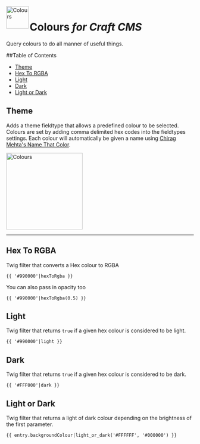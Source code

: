 <img src="http://i.imgur.com/PEWaWLJ.png" alt="Colours" align="left" height="60" />

# Colours *for Craft CMS*

Query colours to do all manner of useful things.

##Table of Contents

- [Theme](#theme)
- [Hex To RGBA](#brightness)
- [Light](#object)
- [Dark](#entry)
- [Light or Dark](#category)

## Theme

Adds a theme fieldtype that allows a predefined colour to be selected. Colours are set by adding comma delimited hex codes into the fieldtypes settings. Each colour will automatically be given a name using [Chirag Mehta's Name That Color](http://chir.ag/projects/ntc).

<img src="http://i.imgur.com/qUK6tod.jpg" alt="Colours" height="205" />  

---

## Hex To RGBA

Twig filter that converts a Hex colour to RGBA

```
{{ '#990000'|hexToRgba }}
```

You can also pass in opacity too

```
{{ '#990000'|hexToRgba(0.5) }}
```

## Light

Twig filter that returns ```true``` if a given hex colour is considered to be light.

```
{{ '#990000'|light }}
```

## Dark

Twig filter that returns ```true``` if a given hex colour is considered to be dark.

```
{{ '#FFF000'|dark }}
```

## Light or Dark

Twig filter that returns a light of dark colour depending on the brightness of the first parameter.

```
{{ entry.backgroundColour|light_or_dark('#FFFFFF', '#000000') }}
```
